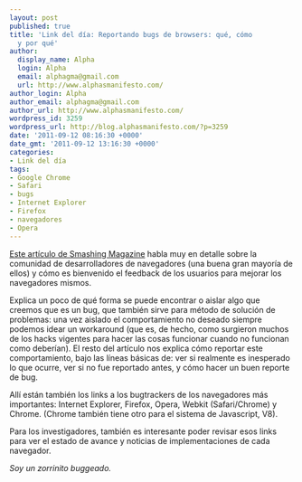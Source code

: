```yaml
---
layout: post
published: true
title: 'Link del día: Reportando bugs de browsers: qué, cómo
  y por qué'
author:
  display_name: Alpha
  login: Alpha
  email: alphagma@gmail.com
  url: http://www.alphasmanifesto.com/
author_login: Alpha
author_email: alphagma@gmail.com
author_url: http://www.alphasmanifesto.com/
wordpress_id: 3259
wordpress_url: http://blog.alphasmanifesto.com/?p=3259
date: '2011-09-12 08:16:30 +0000'
date_gmt: '2011-09-12 13:16:30 +0000'
categories:
- Link del día
tags:
- Google Chrome
- Safari
- bugs
- Internet Explorer
- Firefox
- navegadores
- Opera
---
```


[Este artículo de Smashing Magazine](http://coding.smashingmagazine.com/2011/09/07/help-the-community-report-browser-bugs/) habla muy en detalle sobre la comunidad de desarrolladores de navegadores (una buena gran mayoría de ellos) y cómo es bienvenido el feedback de los usuarios para mejorar los navegadores mismos.

Explica un poco de qué forma se puede encontrar o aislar algo que creemos que es un bug, que también sirve para método de solución de problemas: una vez aislado el comportamiento no deseado siempre podemos idear un workaround  (que es, de hecho, como surgieron muchos de los hacks vigentes para hacer las cosas funcionar cuando no funcionan como deberían). El resto del artículo nos explica cómo reportar este comportamiento, bajo las líneas básicas de: ver si realmente es inesperado lo que ocurre, ver si no fue reportado antes, y cómo hacer un buen reporte de bug.

Allí están también los links a los bugtrackers de los navegadores más importantes: Internet Explorer, Firefox, Opera, Webkit (Safari/Chrome) y Chrome. (Chrome también tiene otro para el sistema de Javascript, V8).

Para los investigadores, también es interesante poder revisar esos links para ver el estado de avance y noticias de implementaciones de cada navegador.

_Soy un zorrinito buggeado._
